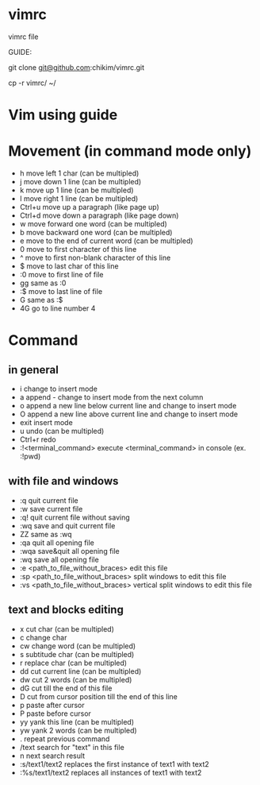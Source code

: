 vimrc
=====

vimrc file


GUIDE:

git clone git@github.com:chikim/vimrc.git

cp -r vimrc/ ~/


Vim using guide
=====

# Movement (in command mode only)

* h    move left 1 char (can be multipled)
* j    move down 1 line (can be multipled)
* k    move up 1 line (can be multipled)
* l    move right 1 line (can be multipled)
* Ctrl+u    move up a paragraph (like page up)
* Ctrl+d    move down a paragraph (like page down)
* w    move forward one word (can be multipled)
* b    move backward one word (can be multipled)
* e    move to the end of current word (can be multipled)
* 0    move to first character of this line
* ^    move to first non-blank character of this line
* $    move to last char of this line
* :0    move to first line of file
* gg    same as :0
* :$    move to last line of file
* G    same as :$
* 4G    go to line number 4

# Command

## in general
* i    change to insert mode
* a    append - change to insert mode from the next column
* o    append a new line below current line and change to insert mode
* O    append a new line above current line and change to insert mode
* <ESC>    exit insert mode
* u    undo (can be multipled)
* Ctrl+r    redo
* :!<terminal_command>    execute <terminal_command> in console (ex. :!pwd)

## with file and windows
* :q    quit current file
* :w    save current file
* :q!    quit current file without saving
* :wq    save and quit current file
* ZZ    same as :wq
* :qa    quit all opening file
* :wqa    save&quit all opening file
* :wq    save all opening file
* :e <path_to_file_without_braces>    edit this file
* :sp <path_to_file_without_braces>    split windows to edit this file
* :vs <path_to_file_without_braces>    vertical split windows to edit this file

## text and blocks editing

* x    cut char (can be multipled)
* c    change char
* cw    change word (can be multipled)
* s    subtitude char (can be multipled)
* r    replace char (can be multipled)
* dd    cut current line (can be multipled)
* dw    cut 2 words (can be multipled)
* dG    cut till the end of this file
* D    cut from cursor position till the end of this line
* p    paste after cursor
* P    paste before cursor
* yy    yank this line (can be multipled)
* yw    yank 2 words (can be multipled)
* .    repeat previous command
* /text    search for "text" in this file
* n    next search result
* :s/text1/text2    replaces the first instance of text1 with text2
* :%s/text1/text2    replaces all instances of text1 with text2
